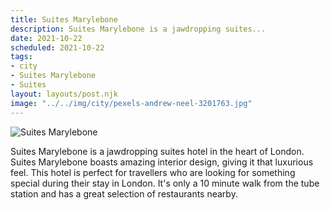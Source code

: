 ```yaml
---
title: Suites Marylebone
description: Suites Marylebone is a jawdropping suites...
date: 2021-10-22
scheduled: 2021-10-22
tags:
- city
- Suites Marylebone
- Suites
layout: layouts/post.njk
image: "../../img/city/pexels-andrew-neel-3201763.jpg"
---
```


![Suites Marylebone](../../img/city/pexels-andrew-neel-3201763.jpg)

Suites Marylebone is a jawdropping suites hotel in the heart of London. Suites Marylebone boasts amazing interior design, giving it that luxurious feel. This hotel is perfect for travellers who are looking for something special during their stay in London. It's only a 10 minute walk from the tube station and has a great selection of restaurants nearby.
